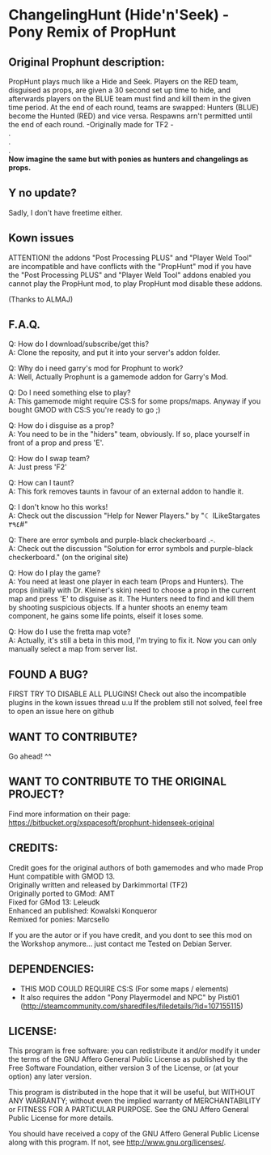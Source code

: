 # ChangelingHunt (Hide'n'Seek) - Pony Remix of PropHunt #

## Original Prophunt description: ##
PropHunt plays much like a Hide and Seek. Players on the RED team, disguised as props, are given a 30 second set up time to hide, and afterwards players on the BLUE team must find and kill them in the given time period. At the end of each round, teams are swapped: Hunters (BLUE) become the Hunted (RED) and vice versa. Respawns arn't permitted until the end of each round. 
-Originally made for TF2 -   
.   
.  
.  
**Now imagine the same but with ponies as hunters and changelings as props.**

## Y no update? ##
Sadly, I don't have freetime either.

## Kown issues ##
ATTENTION! the addons "Post Processing PLUS" and "Player Weld Tool" are incompatible and have conflicts with the "PropHunt" mod if you have the "Post Processing PLUS" and "Player Weld Tool" addons enabled you cannot play the PropHunt mod, 
to play PropHunt mod disable these addons. 

(Thanks to ALMAJ) 

## F.A.Q. ##
Q: How do I download/subscribe/get this?   
A: Clone the reposity, and put it into your server's addon folder.

Q: Why do i need garry's mod for Prophunt to work?   
A: Well, Actually Prophunt is a gamemode addon for Garry's Mod. 

Q: Do I need something else to play?   
A: This gamemode might require CS:S for some props/maps. Anyway if you bought GMOD with CS:S you're ready to go ;) 

Q: How do i disguise as a prop?   
A: You need to be in the "hiders" team, obviously. If so, place yourself in front of a prop and press 'E'. 

Q: How do I swap team?   
A: Just press 'F2' 

Q: How can I taunt?  
A: This fork removes taunts in favour of an external addon to handle it.

Q: I don't know ho this works!  
A: Check out the discussion "Help for Newer Players." by "☾ ILikeStargates ٣٩٤#" 

Q: There are error symbols and purple-black checkerboard .-.   
A: Check out the discussion "Solution for error symbols and purple-black checkerboard." (on the original site)

Q: How do I play the game?   
A: You need at least one player in each team (Props and Hunters). The props (initially with Dr. Kleiner's skin) need to choose a prop in the current map and press 'E' to disguise as it. The Hunters need to find and kill them by shooting suspicious objects. If a hunter shoots an enemy team component, he gains some life points, elseif it loses some. 

Q: How do I use the fretta map vote?   
A: Actually, it's still a beta in this mod, I'm trying to fix it. Now you can only manually select a map from server list. 

## FOUND A BUG? ##
FIRST TRY TO DISABLE ALL PLUGINS! Check out also the incompatible plugins in the kown issues thread u.u 
If the problem still not solved, feel free to open an issue here on github

## WANT TO CONTRIBUTE? ##
Go ahead! ^^

## WANT TO CONTRIBUTE TO THE ORIGINAL PROJECT? ##
Find more information on their page:
https://bitbucket.org/xspacesoft/prophunt-hidenseek-original

## CREDITS: ##
Credit goes for the original authors of both gamemodes and who made Prop Hunt compatible with GMOD 13.   
Originally written and released by Darkimmortal (TF2)   
Originally ported to GMod: AMT   
Fixed for GMod 13: Leleudk   
Enhanced an published: Kowalski Konqueror  
Remixed for ponies: Marcsello  

If you are the autor or if you have credit, and you dont to see this mod on the Workshop anymore... just contact me 
Tested on Debian Server.

## DEPENDENCIES: ##
- THIS MOD COULD REQUIRE CS:S (For some maps / elements)
- It also requires the addon "Pony Playermodel and NPC" by Pisti01 (http://steamcommunity.com/sharedfiles/filedetails/?id=107155115)

## LICENSE: ##
This program is free software: you can redistribute it and/or modify
it under the terms of the GNU Affero General Public License as published by
the Free Software Foundation, either version 3 of the License, or
(at your option) any later version.

This program is distributed in the hope that it will be useful,
but WITHOUT ANY WARRANTY; without even the implied warranty of
MERCHANTABILITY or FITNESS FOR A PARTICULAR PURPOSE.  See the
GNU Affero General Public License for more details.

You should have received a copy of the GNU Affero General Public License
along with this program.  If not, see <http://www.gnu.org/licenses/>.

